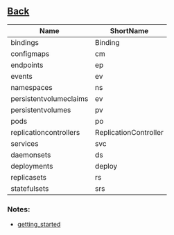 

<ins>[Back](k8s.md)<ins>
---

| Name 	               | ShortName 	                |
|----------------------|----------------------------|
|bindings              | Binding    	            |
|configmaps            |  	cm                      |
|endpoints             |  	ep                      |
|events                |  	ev                      |
|namespaces            |  	ns                      |
|persistentvolumeclaims|  	ev                      |
|persistentvolumes     |  	pv                      |
|pods                  |  	po                      |
|replicationcontrollers|ReplicationController       |
|services              |  	svc                     |
|daemonsets            |  	ds                      |
|deployments           |  	deploy                  |
|replicasets           |  	rs                      |
|statefulsets          |  	srs                     |



### Notes:

* [getting_started](https://kubernetes.io/docs/reference/generated/kubectl/kubectl-commands#-strong-getting-started-strong-)
